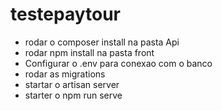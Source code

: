 ﻿# testepaytour
  - rodar o composer install na pasta Api
  - rodar npm install na pasta front
  - Configurar o .env para conexao com o banco
  - rodar as migrations
  - startar o artisan server
  - starter o npm run serve

